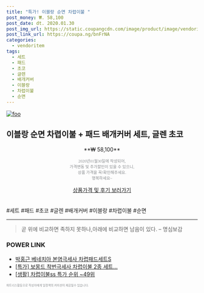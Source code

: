 ```yaml
--- 
title: "특가! 이블랑 순면 차렵이불 " 
post_money: ₩. 58,100 
post_date: dt. 2020.01.30 
post_img_url: https://static.coupangcdn.com/image/product/image/vendoritem/2018/11/15/3898197855/359a51f0-8d47-4ac5-ba43-916ad01dcd61.jpg 
post_link_url: https://coupa.ng/bnFrNA 
categories: 
  - vendoritem 
tags: 
  - 세트 
  - 패드 
  - 초코 
  - 글렌 
  - 배개커버 
  - 이블랑 
  - 차렵이불 
  - 순면 
--- 
```

[![foo](https://static.coupangcdn.com/image/product/image/vendoritem/2018/11/15/3898197855/359a51f0-8d47-4ac5-ba43-916ad01dcd61.jpg)](https://coupa.ng/bnFrNA) 

## 이블랑 순면 차렵이불 + 패드 배개커버 세트, 글렌 초코 
<p style="text-align: center;">**₩ 58,100**</p> 
<p style="text-align: center;"><span style="color: #898c8f; font-family: Georgia,Times,serif; font-size: 0.75em;">2020년01월30일에 작성되어, <br>가격변동 및 추가할인이 있을 수 있으니,<br> 상품 가격을 꼭!확인해주세요.<br>행복하세요~</span> 
</p>	 
<div markdown="0" style="text-align: center;"><a href="https://coupa.ng/bnFrNA" class="btn btn--success">상품가격 및 후기 보러가기</a></div> 
<br><br> 
  #세트 #패드 #초코 #글렌 #배개커버 #이블랑 #차렵이불 #순면 
<hr> 

> 곧 위에 비교하면 족하지 못하나,아래에 비교하면 남음이 있다. – 명심보감 


### POWER LINK

* <a href="https://blog.naver.com/sakai111/221777309642" target="_blank">박홍근 베네치아 본염극세사 차렵패드세트S</a>
* <a href="https://blog.naver.com/an0733/221789680127" target="_blank">[특가] 보몽드 착번극세사 차렵이불 2종 세트...</a>
* <a href="https://blog.naver.com/sakai111/221789616492" target="_blank"> [생활] 차렵이불ss 특가 순위 ~49위</a>

<span style="color: #898c8f; font-family: Georgia,Times,serif; font-size: 0.55em;">파트너스활동으로 작성자에게 일정액의 커미션이 제공될수 있습니다.</span> 
